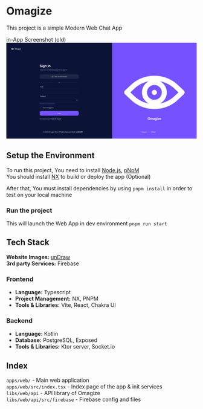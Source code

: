 # Omagize

This project is a simple Modern Web Chat App

in-App Screenshot (old)
![alt text](./documents/screenshot.svg)

## Setup the Environment

To run this project, You need to install [Node.js](https://nodejs.org/), [pNpM](https://pnpm.io/)
<br>
You should install [NX](https://nx.dev/) to build or deploy the app (Optional)

After that, You must install dependencies by using `pnpm install` in order to test on your local machine

### Run the project

This will launch the Web App in dev environment
`pnpm run start`

## Tech Stack

**Website Images:** [unDraw](https://undraw.co/)
<br>
**3rd party Services:** Firebase

### Frontend

- **Language:** Typescript
- **Project Management:** NX, PNPM
- **Tools & Libraries:** Vite, React, Chakra UI

### Backend

- **Language:** Kotlin
- **Database:** PostgreSQL, Exposed
- **Tools & Libraries:** Ktor server, Socket.io

## Index

`apps/web/` - Main web application
<br>
`apps/web/src/index.tsx` - Index page of the app & init services
<br>
`libs/web/api` - API library of Omagize
<br>
`libs/web/api/src/firebase` - Firebase config and files
